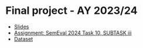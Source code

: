 # Final project - AY 2023/24

* [Slides](https://docs.google.com/presentation/d/1TTN1H3GdnaswGXW63SuSvD4CsI7HB9lkYuwXRMQp2ks/edit#slide=id.p)
* [Assignment: SemEval 2024 Task 10, SUBTASK iii](https://lcs2.in/SemEval2024-EDiReF/)
* [Dataset](https://drive.google.com/drive/folders/1YgUU9nwFr9UiJKmGbFS9ByuL5fQWp8MO)